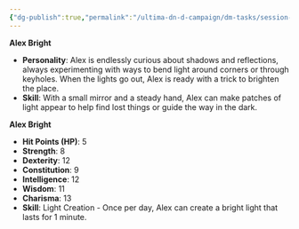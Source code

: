 ```yaml
---
{"dg-publish":true,"permalink":"/ultima-dn-d-campaign/dm-tasks/session-zero-folder/npc-s/alex/"}
---
```




**Alex Bright**

- **Personality**: Alex is endlessly curious about shadows and reflections, always experimenting with ways to bend light around corners or through keyholes. When the lights go out, Alex is ready with a trick to brighten the place.
- **Skill**: With a small mirror and a steady hand, Alex can make patches of light appear to help find lost things or guide the way in the dark.

**Alex Bright**

- **Hit Points (HP)**: 5
- **Strength**: 8
- **Dexterity**: 12
- **Constitution**: 9
- **Intelligence**: 12
- **Wisdom**: 11
- **Charisma**: 13
- **Skill**: Light Creation - Once per day, Alex can create a bright light that lasts for 1 minute.